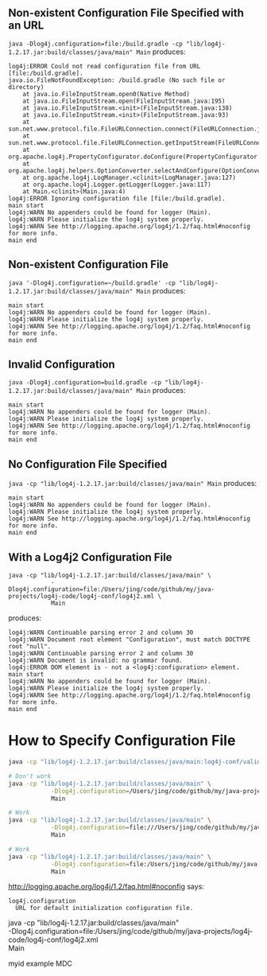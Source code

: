 ## Non-existent Configuration File Specified with an URL
`java -Dlog4j.configuration=file:/build.gradle -cp "lib/log4j-1.2.17.jar:build/classes/java/main" Main` 
produces:

```
log4j:ERROR Could not read configuration file from URL [file:/build.gradle].
java.io.FileNotFoundException: /build.gradle (No such file or directory)
	at java.io.FileInputStream.open0(Native Method)
	at java.io.FileInputStream.open(FileInputStream.java:195)
	at java.io.FileInputStream.<init>(FileInputStream.java:138)
	at java.io.FileInputStream.<init>(FileInputStream.java:93)
	at sun.net.www.protocol.file.FileURLConnection.connect(FileURLConnection.java:90)
	at sun.net.www.protocol.file.FileURLConnection.getInputStream(FileURLConnection.java:188)
	at org.apache.log4j.PropertyConfigurator.doConfigure(PropertyConfigurator.java:524)
	at org.apache.log4j.helpers.OptionConverter.selectAndConfigure(OptionConverter.java:483)
	at org.apache.log4j.LogManager.<clinit>(LogManager.java:127)
	at org.apache.log4j.Logger.getLogger(Logger.java:117)
	at Main.<clinit>(Main.java:4)
log4j:ERROR Ignoring configuration file [file:/build.gradle].
main start
log4j:WARN No appenders could be found for logger (Main).
log4j:WARN Please initialize the log4j system properly.
log4j:WARN See http://logging.apache.org/log4j/1.2/faq.html#noconfig for more info.
main end
```

## Non-existent Configuration File 
`java '-Dlog4j.configuration=~/build.gradle' -cp "lib/log4j-1.2.17.jar:build/classes/java/main" Main`
produces:
```
main start
log4j:WARN No appenders could be found for logger (Main).
log4j:WARN Please initialize the log4j system properly.
log4j:WARN See http://logging.apache.org/log4j/1.2/faq.html#noconfig for more info.
main end
```

## Invalid Configuration 
`java -Dlog4j.configuration=build.gradle -cp "lib/log4j-1.2.17.jar:build/classes/java/main" Main`
produces:

```
main start
log4j:WARN No appenders could be found for logger (Main).
log4j:WARN Please initialize the log4j system properly.
log4j:WARN See http://logging.apache.org/log4j/1.2/faq.html#noconfig for more info.
main end
```

## No Configuration File Specified
`java -cp "lib/log4j-1.2.17.jar:build/classes/java/main" Main` produces:

```
main start
log4j:WARN No appenders could be found for logger (Main).
log4j:WARN Please initialize the log4j system properly.
log4j:WARN See http://logging.apache.org/log4j/1.2/faq.html#noconfig for more info.
main end
```

## With a Log4j2 Configuration File
```
java -cp "lib/log4j-1.2.17.jar:build/classes/java/main" \
            -Dlog4j.configuration=file:/Users/jing/code/github/my/java-projects/log4j-code/log4j-conf/log4j2.xml \
            Main
```
produces:
```
log4j:WARN Continuable parsing error 2 and column 30
log4j:WARN Document root element "Configuration", must match DOCTYPE root "null".
log4j:WARN Continuable parsing error 2 and column 30
log4j:WARN Document is invalid: no grammar found.
log4j:ERROR DOM element is - not a <log4j:configuration> element.
main start
log4j:WARN No appenders could be found for logger (Main).
log4j:WARN Please initialize the log4j system properly.
log4j:WARN See http://logging.apache.org/log4j/1.2/faq.html#noconfig for more info.
main end
```

# How to Specify Configuration File
```bash
java -cp "lib/log4j-1.2.17.jar:build/classes/java/main:log4j-conf/valid-xml" Main

# Don't work
java -cp "lib/log4j-1.2.17.jar:build/classes/java/main" \
            -Dlog4j.configuration=/Users/jing/code/github/my/java-projects/log4j-code/log4j-conf/valid-xml/log4j.xml \
            Main

# Work
java -cp "lib/log4j-1.2.17.jar:build/classes/java/main" \
            -Dlog4j.configuration=file:///Users/jing/code/github/my/java-projects/log4j-code/log4j-conf/valid-xml/log4j.xml \
            Main

# Work
java -cp "lib/log4j-1.2.17.jar:build/classes/java/main" \
            -Dlog4j.configuration=file:/Users/jing/code/github/my/java-projects/log4j-code/log4j-conf/valid-xml/log4j.xml \
            Main
```

http://logging.apache.org/log4j/1.2/faq.html#noconfig says:
```
log4j.configuration
  URL for default initialization configuration file.
```


java -cp "lib/log4j-1.2.17.jar:build/classes/java/main" \
                            -Dlog4j.configuration=file:/Users/jing/code/github/my/java-projects/log4j-code/log4j-conf/log4j2.xml \
                            Main
                            
myid example
MDC